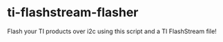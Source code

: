 # ti-flashstream-flasher
Flash your TI products over i2c using this script and a TI FlashStream file! 
